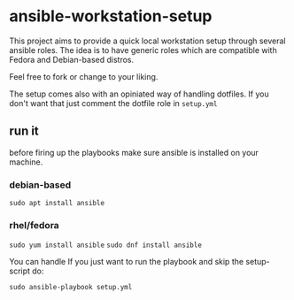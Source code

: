 # ansible-workstation-setup

This project aims to provide a quick local workstation setup through several ansible roles.
The idea is to have generic roles which are compatible with Fedora and Debian-based distros.

Feel free to fork or change to your liking.

The setup comes also with an opiniated way of handling dotfiles.
If you don't want that just comment the dotfile role in `setup.yml`

## run it

before firing up the playbooks make sure ansible is installed on your machine.

### debian-based

`sudo apt install ansible`

### rhel/fedora

`sudo yum install ansible`
`sudo dnf install ansible`

You can handle If you just want to run the playbook and skip the setup-script do:

`sudo ansible-playbook setup.yml`
